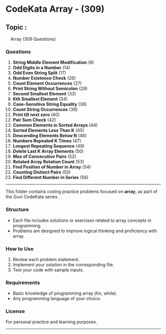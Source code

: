 # CodeKata Array - (309)

## **Topic :**

&#160;&#160;&#160;&#160;Array (309 Questions)

### Questions

1. **String Middle Element Modification** (9)
2. **Odd Digits in a Number** (14)
3. **Odd Even String Split** (17)
4. **Number Existence Check** (26)
5. **Count Element Occurrences** (27)
6. **Print String Without Semicolon** (29)
7. **Second Smallest Element** (33)
8. **Kth Smallest Element** (34)
9. **Case-Sensitive String Equality** (36)
10. **Count String Occurrences** (39)
11. **Print till next zero** (40)
12. **Pair Sum Check** (42)
13. **Common Elements in Sorted Arrays** (44)
14. **Sorted Elements Less Than K** (45)
15. **Descending Elements Below N** (46)
16. **Numbers Repeated K Times** (47)
17. **Longest Repeating Sequence** (49)
18. **Delete Last K Array Elements** (50)
19. **Max of Consecutive Pairs** (52)
20. **Rotated Array Rotation Count** (53)
21. **Find Position of Number in Array** (54)
22. **Counting Distinct Pairs** (55)
23. **Find Different Number in Series** (56)


---

This folder contains coding practice problems focused on **array**, as part of the Guvi CodeKata series.

### Structure

- Each file includes solutions or exercises related to array concepts in programming.
- Problems are designed to improve logical thinking and proficiency with array.

### How to Use

1. Review each problem statement.
2. Implement your solution in the corresponding file.
3. Test your code with sample inputs.

### Requirements

- Basic knowledge of programming array (for, while).
- Any programming language of your choice.

### License

For personal practice and learning purposes.

---
